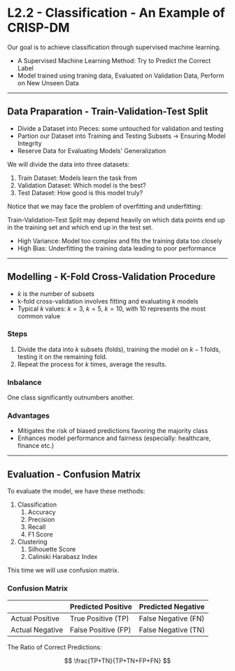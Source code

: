 # L2.2 - Classification - An Example of CRISP-DM

Our goal is to achieve classification through supervised machine learning.

- A Supervised Machine Learning Method: Try to Predict the Correct Label
- Model trained using traning data, Evaluated on Validation Data, Perform on New Unseen Data

---

## Data Praparation - Train-Validation-Test Split

- Divide a Dataset into Pieces: some untouched for validation and testing
- Partion our Dataset into Training and Testing Subsets -> Ensuring Model Integrity
- Reserve Data for Evaluating Models' Generalization

We will divide the data into three datasets:

1. Train Dataset: Models learn the task from
2. Validation Dataset: Which model is the best?
3. Test Dataset: How good is this model truly?

Notice that we may face the problem of overfitting and underfitting:

Train-Validation-Test Split may depend heavily on which data points end up in the training set and which end up in the test set.

- High Variance: Model too complex and fits the training data too closely
- High Bias: Underfitting the training data leading to poor performance

---

## Modelling - K-Fold Cross-Validation Procedure

- $k$ is the number of subsets
- k-fold cross-validation involves fitting and evaluating $k$ models
- Typical $k$ values: $k=3$, $k=5$, $k=10$, with $10$ represents the most common value

### Steps

1. Divide the data into $k$ subsets (folds), training the model on $k-1$ folds, testing it on the remaining fold. 
1. Repeat the process for $k$ times, average the results.

### Inbalance

One class significantly outnumbers another.

### Advantages

- Mitigates the risk of biased predictions favoring the majority class
- Enhances model performance and fairness (especially: healthcare, finance etc.)

---

## Evaluation - Confusion Matrix

To evaluate the model, we have these methods:

1. Classification
   1. Accuracy
   2. Precision
   3. Recall
   4. F1 Score
2. Clustering
   1. Silhouette Score
   2. Calinski Harabasz Index

This time we will use confusion matrix.

### Confusion Matrix

|                 | Predicted Positive  | Predicted Negative  |
| --------------- | ------------------- | ------------------- |
| Actual Positive | True Positive (TP)  | False Negative (FN) |
| Actual Negative | False Positive (FP) | False Negative (TN) |

The Ratio of Correct Predictions: 

$$
\frac{TP+TN}{TP+TN+FP+FN}
$$